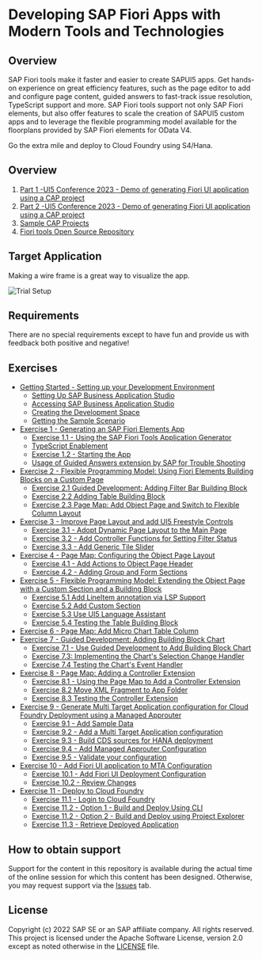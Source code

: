 # Developing SAP Fiori Apps with Modern Tools and Technologies

## Overview

SAP Fiori tools make it faster and easier to create SAPUI5 apps. Get hands-on experience on great efficiency features, such as the page editor to add and configure page content, guided answers to fast-track issue resolution, TypeScript support and more. SAP Fiori tools support not only SAP Fiori elements, but also offer features to scale the creation of SAPUI5 custom apps and to leverage the flexible programming model available for the floorplans provided by SAP Fiori elements for OData V4. 

Go the extra mile and deploy to Cloud Foundry using S4/Hana.

## Overview

1. [Part 1 -UI5 Conference 2023 - Demo of generating Fiori UI application using a CAP project](https://www.youtube.com/watch?v=aCyMC27ED80&t=3703s)
2. [Part 2 -UI5 Conference 2023 - Demo of generating Fiori UI application using a CAP project](https://www.youtube.com/watch?v=8LLBKQZXkDw)
3. [Sample CAP Projects](https://github.com/SAP-samples/fiori-tools-samples/tree/main/cap)
4. [Fiori tools Open Source Repository](https://github.com/SAP/open-ux-tools)

## Target Application

Making a wire frame is a great way to visualize the app.

![Trial Setup](exercises/ex0/images/TargetDesign.png)

## Requirements

There are no special requirements except to have fun and provide us with feedback both positive and negative! 

## Exercises

- [Getting Started - Setting up your Development Environment](exercises/ex0#getting-started---setting-up-your-development-environment)
  - [Setting Up SAP Business Application Studio](exercises/ex0#setting-up-sap-business-application-studio)
  - [Accessing SAP Business Application Studio](exercises/ex0#accessing-sap-business-application-studio)
  - [Creating the Development Space](exercises/ex0#creating-the-development-space)
  - [Getting the Sample Scenario](exercises/ex0#getting-the-sample-scenario)
- [Exercise 1 - Generating an SAP Fiori Elements App](exercises/ex1/)
    - [Exercise 1.1 - Using the SAP Fiori Tools Application Generator](/exercises/ex1#exercise-11-using-the-sap-fiori-tools-application-generator)
    - [TypeScript Enablement](/exercises/ex1#typescript-enablement)
    - [Exercise 1.2 - Starting the App](/exercises/ex1#exercise-12-starting-the-app)
    - [Usage of Guided Answers extension by SAP for Trouble Shooting](/exercises/ex1#usage-of-guided-answers-extension-by-sap-for-trouble-shooting)
- [Exercise 2 - Flexible Programming Model: Using Fiori Elements Building Blocks on a Custom Page](exercises/ex2#exercise-2---flexible-programming-model-using-fiori-elements-building-blocks-on-a-custom-page)
  - [Exercise 2.1 Guided Development: Adding Filter Bar Building Block](exercises/ex2#exercise-21-guided-development-adding-building-block-filter-bar)
  - [Exercise 2.2 Adding Table Building Block](exercises/ex2#exercise-22-adding-building-block-table)
  - [Exercise 2.3 Page Map: Add Object Page and Switch to Flexible Column Layout](exercises/ex2#exercise-23-page-map-add-object-page-and-switch-to-flexible-column-layout)
- [Exercise 3 - Improve Page Layout and add UI5 Freestyle Controls](/exercises/ex3#exercise-3---improve-page-layout-and-add-ui5-freestyle-controls)
  - [Exercise 3.1 - Adopt Dynamic Page Layout to the Main Page](/exercises/ex3#exercise-31---adopt-dynamic-page-layout-to-the-main-page)
  - [Exercise 3.2 - Add Controller Functions for Setting Filter Status](/exercises/ex3#exercise-32-add-controller-functions-for-setting-filter-status)
  - [Exercise 3.3 - Add Generic Tile Slider](/exercises/ex3#exercise-33---add-generic-tile-slider)
- [Exercise 4 - Page Map: Configuring the Object Page Layout](/exercises/ex4#exercise-4---page-map-configuring-the-object-page-layout)
  - [Exercise 4.1 - Add Actions to Object Page Header](/exercises/ex4#exercise-41---add-actions-to-object-page-header)
  - [Exercise 4.2 - Adding Group and Form Sections](/exercises/ex4#exercise-42---adding-group-and-form-sections)
- [Exercise 5 - Flexible Programming Model: Extending the Object Page with a Custom Section and a Building Block](/exercises/ex5#exercise-5---flexible-programming-model-extending-the-object-page-with-a-custom-section-and-a-building-block)
  - [Exercise 5.1 Add LineItem annotation via LSP Support](/exercises/ex5#exercise-51-add-lineitem-annotation-via-lsp-support)
  - [Exercise 5.2 Add Custom Section](/exercises/ex5#exercise-52-add-custom-section)
  - [Exercise 5.3 Use UI5 Language Assistant](/exercises/ex5#exercise-53-use-ui5-language-assistant)
  - [Exercise 5.4 Testing the Table Building Block](/exercises/ex5#exercise-54-testing-the-table-building-block)
- [Exercise 6 - Page Map: Add Micro Chart Table Column](/exercises/ex6#exercise-6---page-map-add-micro-chart-table-column)
- [Exercise 7 - Guided Development: Adding Building Block Chart](/exercises/ex7#exercise-7---guided-development-adding-building-block-chart)
  - [Exercise 7.1 - Use Guided Development to Add Building Block Chart](/exercises/ex7#exercise-71---use-guided-development-to-add-building-block-chart)
  - [Exercise 7.3: Implementing the Chart's Selection Change Handler](/exercises/ex7#exercise-73-implementing-the-charts-selection-change-handler)
  - [Exercise 7.4 Testing the Chart's Event Handler](/exercises/ex7#exercise-74-testing-the-charts-event-handler)
- [Exercise 8 - Page Map: Adding a Controller Extension](/exercises/ex8#exercise-8---page-map-adding-a-controller-extension)
  - [Exercise 8.1 - Using the Page Map to Add a Controller Extension](/exercises/ex8#exercise-81---using-the-page-map-to-add-a-controller-extension)
  - [Exercise 8.2 Move XML Fragment to App Folder](/exercises/ex8#exercise-82-move-xml-fragment-to-app-folder)
  - [Exercise 8.3 Testing the Controller Extension](/exercises/ex8#exercise-83---testing-the-controller-extension)
- [Exercise 9 - Generate Multi Target Application configuration for Cloud Foundry Deployment using a Managed Approuter](/exercises/ex9#exercise-9---generate-multi-target-application-configuration-for-cloud-foundry-deployment-using-a-managed-approuter)
  - [Exercise 9.1 - Add Sample Data](/exercises/ex9#exercise-91---add-sample-data)
  - [Exercise 9.2 - Add a Multi Target Application configuration](/exercises/ex9#exercise-92---add-a-multi-target-application-configuration)
  - [Exercise 9.3 - Build CDS sources for HANA deployment](/exercises/ex9#exercise-93---build-cds-sources-for-hana-deployment)
  - [Exercise 9.4 - Add Managed Approuter Configuration](/exercises/ex9#exercise-94---add-managed-approuter-configuration)
  - [Exercise 9.5 - Validate your configuration](/exercises/ex9#exercise-95---validate-your-configuration)
- [Exercise 10 - Add Fiori UI application to MTA Configuration](/exercises/ex10#exercise-10---add-fiori-ui-application-to-mta-configuration)
  - [Exercise 10.1 - Add Fiori UI Deployment Configuration](/exercises/ex10#exercise-101---add-fiori-ui-deployment-configuration)
  - [Exercise 10.2 - Review Changes](/exercises/ex10#exercise-102---review-changes)
- [Exercise 11 - Deploy to Cloud Foundry](/exercises/ex11#exercise-11---deploy-to-cloud-foundry)
  - [Exercise 11.1 - Login to Cloud Foundry](/exercises/ex10#exercise-111---login-to-cloud-foundry)
  - [Exercise 11.2 - Option 1 - Build and Deploy Using CLI](/exercises/ex10#exercise-112---option-1---build-and-deploy-using-cli)
  - [Exercise 11.2 - Option 2 - Build and Deploy using Project Explorer](/exercises/ex10#exercise-112---option-2---build-and-deploy-using-project-explorer)
  - [Exercise 11.3 - Retrieve Deployed Application](/exercises/ex10#exercise-113---retrieve-deployed-application)

## How to obtain support

Support for the content in this repository is available during the actual time of the online session for which this content has been designed. Otherwise, you may request support via the [Issues](../../issues) tab.

## License
Copyright (c) 2022 SAP SE or an SAP affiliate company. All rights reserved. This project is licensed under the Apache Software License, version 2.0 except as noted otherwise in the [LICENSE](LICENSES/Apache-2.0.txt) file.
